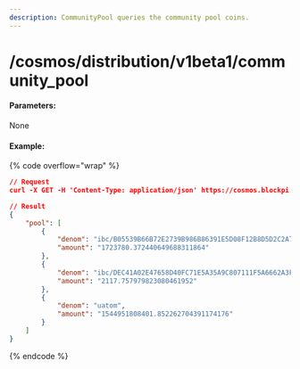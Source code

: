 ```yaml
---
description: CommunityPool queries the community pool coins.
---
```


# /cosmos/distribution/v1beta1/community\_pool

#### **Parameters:**

None

#### Example:

{% code overflow="wrap" %}
```json
// Request
curl -X GET -H 'Content-Type: application/json' https://cosmos.blockpi.network/lcd/v1/<your-api-key>/cosmos/distribution/v1beta1/community_pool

// Result
{
    "pool": [
        {
            "denom": "ibc/B05539B66B72E2739B986B86391E5D08F12B8D5D2C2A7F8F8CF9ADF674DFA231",
            "amount": "1723780.372440649688311864"
        },
        {
            "denom": "ibc/DEC41A02E47658D40FC71E5A35A9C807111F5A6662A3FB5DA84C4E6F53E616B3",
            "amount": "2117.757979823080461952"
        },
        {
            "denom": "uatom",
            "amount": "1544951808401.852262704391174176"
        }
    ]
}
```
{% endcode %}
